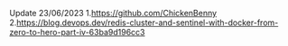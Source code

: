 Update 23/06/2023
1.https://github.com/ChickenBenny
2.https://blog.devops.dev/redis-cluster-and-sentinel-with-docker-from-zero-to-hero-part-iv-63ba9d196cc3